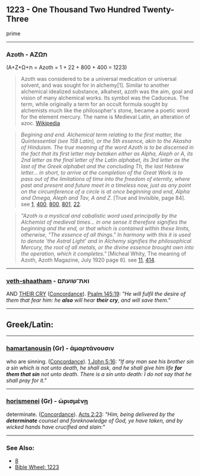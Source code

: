 ## 1223 - One Thousand Two Hundred Twenty-Three
prime

---

### Azoth - AZΩת
(A+Z+Ω+ת = Azoth = 1 + 22 + 800 + 400 = 1223)

> Azoth was considered to be a universal medication or universal solvent, and was sought for in alchemy[1]. Similar to another alchemical idealized substance, alkahest, azoth was the aim, goal and vision of many alchemical works. Its symbol was the Caduceus. The term, while originally a term for an occult formula sought by alchemists much like the philosopher's stone, became a poetic word for the element mercury. The name is Medieval Latin, an alteration of azoc. [Wikipedia](https://en.wikipedia.org/wiki/Azoth)

> *Begining and end. Alchemical term relating to the first matter, the Quintessential (see 158 Latin), or the 5th essence, akin to the Akasha of Hinduism. The true meaning of the word Azoth is to be discerned in the fact that its first letter may betaken either as Alpha, Aleph or A, its 2nd letter as the final letter of the Latin alphabet, its 3rd letter as the last of the Greek alphabet and the concluding Th, the last Hebrew letter... in short, to arrive at the completion of the Great Work is to pass out of the limitations of time into the freedom of eternity, where past and present and future meet in a timeless now, just as any point on the circumference of a circle is at once beginning and end, Alpha and Omega, Aleph and Tav, A and Z.* [True and Invisible, page 84]. see [1](1), [400](400), [800](800), [801](801), [22](22).

> *"Azoth is a mystical and cabalistic word used principally by the Alchemist of medieval times... in one sense it therefore signifies the beginning and the end, or that which is contained within these limits, otherwise, "The essence of all things." In harmony with this it is used to denote 'the Astral Light' and in Alchemy signifies the philosophical Mercury, the root of all metals, or the divine essence brought own into the operation, which it completes."* [Micheal Whity, The meaning of Azoth, Azoth Magazine, July 1920 page 6]. see [11](11), [414](414).

---

### [veth-shaatham](/keys/VATh-ShVOThM) - ואת־שועתם
AND [THEIR CRY](/keys/ShVOThM) ([Concordance](https://biblehub.com/hebrew/shavatam_7775.htm)). [Psalm 145:19](https://biblehub.com/psalms/145-19.htm): *"He will fulfil the desire of them that fear him: he **also** will hear **their cry**, and will save them."*


---

## Greek/Latin:

---

### [hamartanousin](/greek?word=amartanousin) (Gr) - ἁμαρτάνουσιν
who are sinning. ([Concordance](https://biblehub.com/greek/hamartanousin_264.htm)). [1 John 5:16](https://biblehub.com/1_john/5-16.htm): *"If any man see his brother sin a sin which is not unto death, he shall ask, and he shall give him life **for them that sin** not unto death. There is a sin unto death: I do not say that he shall pray for it."*

---

### [horismenei](/greek?word=Orismenhi) (Gr) - ὡρισμένῃ
determinate. ([Concordance](https://biblehub.com/greek/ho_rismene__3724.htm)). [Acts 2:23](https://biblehub.com/acts/2-23.htm): *"Him, being delivered by the **determinate** counsel and foreknowledge of God, ye have taken, and by wicked hands have crucified and slain:"*

---

### See Also:

- [8](8)
- [Bible Wheel: 1223](https://www.biblewheel.com//GR/GR_Database.php?SearchBy_Gematria=1223)

